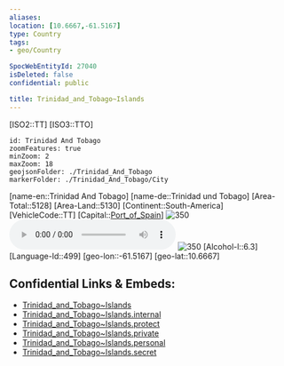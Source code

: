 ```yaml
---
aliases: 
location: [10.6667,-61.5167]
type: Country
tags:
- geo/Country

SpocWebEntityId: 27040
isDeleted: false
confidential: public

title: Trinidad_and_Tobago~Islands
---
```

[ISO2::TT]
[ISO3::TTO]
```leaflet
id: Trinidad And Tobago
zoomFeatures: true 
minZoom: 2 
maxZoom: 18
geojsonFolder: ./Trinidad_And_Tobago
markerFolder: ./Trinidad_And_Tobago/City
```

[name-en::Trinidad And Tobago]
[name-de::Trinidad und Tobago]
[Area-Total::5128]
[Area-Land::5130]
[Continent::South-America]
[VehicleCode::TT]
[Capital::[Port_of_Spain](geo/Continent/South-America/Trinidad_and_Tobago~Islands/City/Port_of_Spain.md)]
![350](Coat_of_arms_of_Trinidad-and-tobago.svg)
![Anthem-Trinidad-and-tobago](xLarge/National-Anthem/Anthem-Trinidad-and-tobago.mp3)
![350](Flag_of_Trinidad-and-tobago.svg)
[Alcohol-l::6.3]
[Language-Id::499]
[geo-lon::-61.5167]
[geo-lat::10.6667]



## Confidential Links & Embeds: 
- [Trinidad_and_Tobago~Islands](../../../../_public/geo/Continent/South-America/Trinidad_and_Tobago~Islands.md) 
- [Trinidad_and_Tobago~Islands.internal](../../../../_internal/geo/Continent/South-America/Trinidad_and_Tobago~Islands.internal.md) 
- [Trinidad_and_Tobago~Islands.protect](../../../../_protect/geo/Continent/South-America/Trinidad_and_Tobago~Islands.protect.md) 
- [Trinidad_and_Tobago~Islands.private](../../../../_private/geo/Continent/South-America/Trinidad_and_Tobago~Islands.private.md) 
- [Trinidad_and_Tobago~Islands.personal](../../../../_personal/geo/Continent/South-America/Trinidad_and_Tobago~Islands.personal.md) 
- [Trinidad_and_Tobago~Islands.secret](../../../../_secret/geo/Continent/South-America/Trinidad_and_Tobago~Islands.secret.md) 
